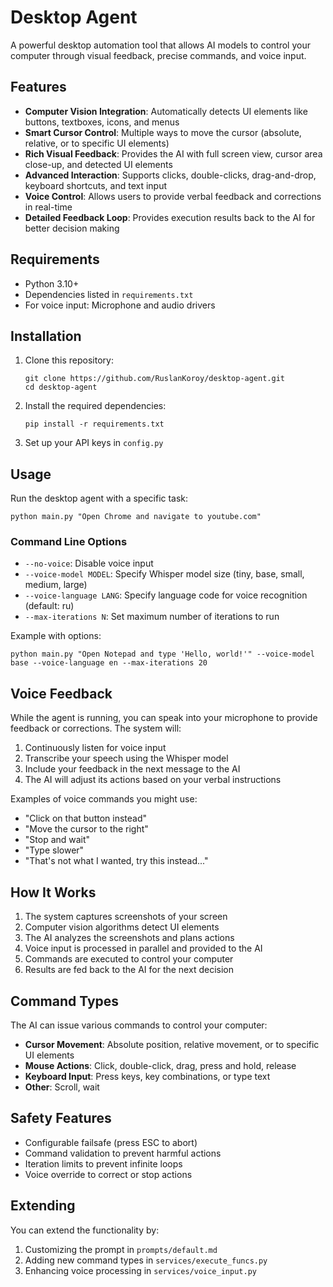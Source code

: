 # Desktop Agent

A powerful desktop automation tool that allows AI models to control your computer through visual feedback, precise commands, and voice input.

## Features

- **Computer Vision Integration**: Automatically detects UI elements like buttons, textboxes, icons, and menus
- **Smart Cursor Control**: Multiple ways to move the cursor (absolute, relative, or to specific UI elements)
- **Rich Visual Feedback**: Provides the AI with full screen view, cursor area close-up, and detected UI elements
- **Advanced Interaction**: Supports clicks, double-clicks, drag-and-drop, keyboard shortcuts, and text input
- **Voice Control**: Allows users to provide verbal feedback and corrections in real-time
- **Detailed Feedback Loop**: Provides execution results back to the AI for better decision making

## Requirements

- Python 3.10+
- Dependencies listed in `requirements.txt`
- For voice input: Microphone and audio drivers

## Installation

1. Clone this repository:
   ```
   git clone https://github.com/RuslanKoroy/desktop-agent.git
   cd desktop-agent
   ```

2. Install the required dependencies:
   ```
   pip install -r requirements.txt
   ```

3. Set up your API keys in `config.py`

## Usage

Run the desktop agent with a specific task:

```
python main.py "Open Chrome and navigate to youtube.com"
```

### Command Line Options

- `--no-voice`: Disable voice input
- `--voice-model MODEL`: Specify Whisper model size (tiny, base, small, medium, large)
- `--voice-language LANG`: Specify language code for voice recognition (default: ru)
- `--max-iterations N`: Set maximum number of iterations to run

Example with options:
```
python main.py "Open Notepad and type 'Hello, world!'" --voice-model base --voice-language en --max-iterations 20
```

## Voice Feedback

While the agent is running, you can speak into your microphone to provide feedback or corrections. The system will:

1. Continuously listen for voice input
2. Transcribe your speech using the Whisper model
3. Include your feedback in the next message to the AI
4. The AI will adjust its actions based on your verbal instructions

Examples of voice commands you might use:
- "Click on that button instead"
- "Move the cursor to the right"
- "Stop and wait"
- "Type slower"
- "That's not what I wanted, try this instead..."

## How It Works

1. The system captures screenshots of your screen
2. Computer vision algorithms detect UI elements
3. The AI analyzes the screenshots and plans actions
4. Voice input is processed in parallel and provided to the AI
5. Commands are executed to control your computer
6. Results are fed back to the AI for the next decision

## Command Types

The AI can issue various commands to control your computer:

- **Cursor Movement**: Absolute position, relative movement, or to specific UI elements
- **Mouse Actions**: Click, double-click, drag, press and hold, release
- **Keyboard Input**: Press keys, key combinations, or type text
- **Other**: Scroll, wait

## Safety Features

- Configurable failsafe (press ESC to abort)
- Command validation to prevent harmful actions
- Iteration limits to prevent infinite loops
- Voice override to correct or stop actions

## Extending

You can extend the functionality by:

1. Customizing the prompt in `prompts/default.md`
2. Adding new command types in `services/execute_funcs.py`
3. Enhancing voice processing in `services/voice_input.py`
